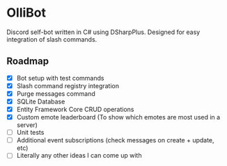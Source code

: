 # OlliBot

Discord self-bot written in C# using DSharpPlus. 
Designed for easy integration of slash commands.



## Roadmap

- [x] Bot setup with test commands
- [x] Slash command registry integration
- [x] Purge messages command
- [x] SQLite Database
- [x] Entity Framework Core CRUD operations
- [x] Custom emote leaderboard (To show which emotes are most used in a server)
- [ ] Unit tests
- [ ] Additional event subscriptions (check messages on create + update, etc)
- [ ] Literally any other ideas I can come up with